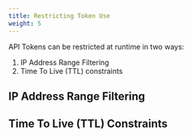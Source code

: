 ```yaml
---
title: Restricting Token Use
weight: 5
---
```


API Tokens can be restricted at runtime in two ways:
1. IP Address Range Filtering
2. Time To Live (TTL) constraints

## IP Address Range Filtering


## Time To Live (TTL) Constraints


